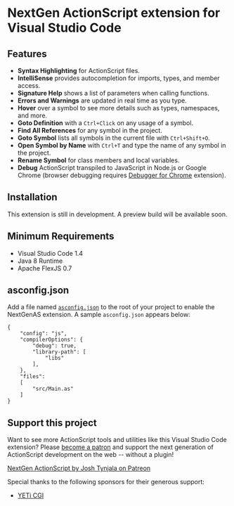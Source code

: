 # NextGen ActionScript extension for Visual Studio Code

## Features

* **Syntax Highlighting** for ActionScript files.
* **IntelliSense** provides autocompletion for imports, types, and member access.
* **Signature Help** shows a list of parameters when calling functions.
* **Errors and Warnings** are updated in real time as you type.
* **Hover** over a symbol to see more details such as types, namespaces, and more.
* **Goto Definition** with a `Ctrl+Click` on any usage of a symbol.
* **Find All References** for any symbol in the project.
* **Goto Symbol** lists all symbols in the current file with `Ctrl+Shift+O`.
* **Open Symbol by Name** with `Ctrl+T` and type the name of any symbol in the project.
* **Rename Symbol** for class members and local variables.
* **Debug** ActionScript transpiled to JavaScript in Node.js or Google Chrome (browser debugging requires [Debugger for Chrome](https://marketplace.visualstudio.com/items?itemName=msjsdiag.debugger-for-chrome) extension).

## Installation

This extension is still in development. A preview build will be available soon.

## Minimum Requirements

* Visual Studio Code 1.4
* Java 8 Runtime
* Apache FlexJS 0.7

## asconfig.json

Add a file named [`asconfig.json`](https://github.com/BowlerHatLLC/vscode-nextgenas/wiki/asconfig.json) to the root of your project to enable the NextGenAS extension. A sample `asconfig.json` appears below:

	{
		"config": "js",
		"compilerOptions": {
			"debug": true,
			"library-path": [
				"libs"
			],
		},
		"files":
		[
			"src/Main.as"
		]
	}

## Support this project

Want to see more ActionScript tools and utilities like this Visual Studio Code extension? Please [become a patron](http://patreon.com/josht) and support the next generation of ActionScript development on the web -- without a plugin!

[NextGen ActionScript by Josh Tynjala on Patreon](http://patreon.com/josht)

Special thanks to the following sponsors for their generous support:

* [YETi CGI](http://yeticgi.com/)
